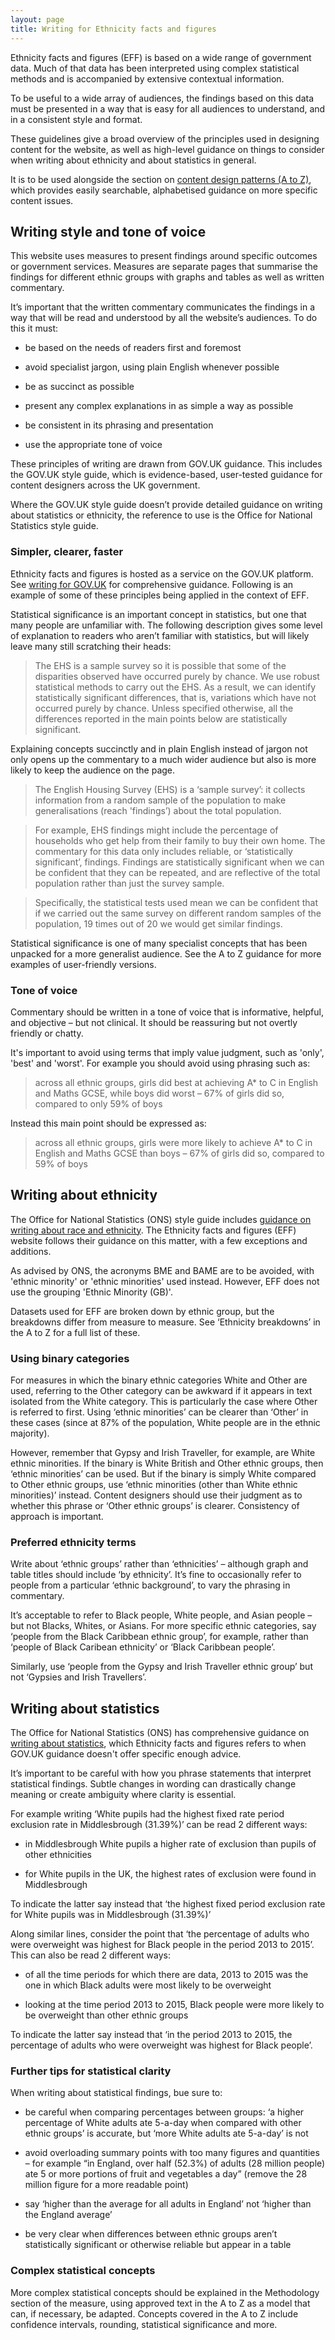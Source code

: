 ```yaml
---
layout: page
title: Writing for Ethnicity facts and figures
---
```


Ethnicity facts and figures (EFF) is based on a wide range of government data. Much of that data has been interpreted using complex statistical methods and is accompanied by extensive contextual information.

To be useful to a wide array of audiences, the findings based on this data must be presented in a way that is easy for all audiences to understand, and in a consistent style and format.

These guidelines give a broad overview of the principles used in designing content for the website, as well as high-level guidance on things to consider when writing about ethnicity and about statistics in general.

It is to be used alongside the section on [content design patterns (A to Z)](a-to-z), which provides easily searchable, alphabetised guidance on more specific content issues.

## Writing style and tone of voice

This website uses measures to present findings around specific outcomes or government services. Measures are separate pages that summarise the findings for different ethnic groups with graphs and tables as well as written commentary. 
 
It’s important that the written commentary communicates the findings in a way that will be read and understood by all the website’s audiences. To do this it must:

- be based on the needs of readers first and foremost

- avoid specialist jargon, using plain English whenever possible

- be as succinct as possible

- present any complex explanations in as simple a way as possible

- be consistent in its phrasing and presentation

- use the appropriate tone of voice

These principles of writing are drawn from GOV.UK guidance. This includes the GOV.UK style guide, which is evidence-based, user-tested guidance for content designers across the UK government.

Where the GOV.UK style guide doesn’t provide detailed guidance on writing about statistics or ethnicity, the reference to use is the Office for National Statistics style guide.

### Simpler, clearer, faster

Ethnicity facts and figures is hosted as a service on the GOV.UK platform. See [writing for GOV.UK](https://www.gov.uk/guidance/content-design/writing-for-gov-uk) for comprehensive guidance. Following is an example of some of these principles being applied in the context of EFF.

Statistical significance is an important concept in statistics, but one that many people are unfamiliar with. The following description gives some level of explanation to readers who aren’t familiar with statistics, but will likely leave many still scratching their heads: 

> The EHS is a sample survey so it is possible that some of the disparities observed have occurred purely by chance.   We use robust statistical methods to carry out the EHS.  As a result, we can identify statistically significant differences, that is, variations which have not occurred purely by chance.  Unless specified otherwise, all the differences reported in the main points below are statistically significant.

Explaining concepts succinctly and in plain English instead of jargon not only opens up the commentary to a much wider audience but also is more likely to keep the audience on the page.

> The English Housing Survey (EHS) is a ‘sample survey’: it collects information from a random sample of the population to make generalisations (reach 'findings’) about the total population.

> For example, EHS findings might include the percentage of households who get help from their family to buy their own home.
The commentary for this data only includes reliable, or ‘statistically significant’, findings. Findings are statistically significant when we can be confident that they can be repeated, and are reflective of the total population rather than just the survey sample.

> Specifically, the statistical tests used mean we can be confident that if we carried out the same survey on different random samples of the population, 19 times out of 20 we would get similar findings.

Statistical significance is one of many specialist concepts that has been unpacked for a more generalist audience. See the A to Z guidance for more examples of user-friendly versions.

### Tone of voice 

Commentary should be written in a tone of voice that is informative, helpful, and objective – but not clinical. It should be reassuring but not overtly friendly or chatty.

It's important to avoid using terms that imply value judgment, such as 'only', 'best' and 'worst'. For example you should avoid using phrasing such as: 

> across all ethnic groups, girls did best at achieving A* to C in English and Maths GCSE, while boys did worst – 67% of girls did so, compared to only 59% of boys

Instead this main point should be expressed as: 

> across all ethnic groups, girls were more likely to achieve A* to C in English and Maths GCSE than boys – 67% of girls did so, compared to 59% of boys

## Writing about ethnicity

The Office for National Statistics (ONS) style guide includes [guidance on writing about race and ethnicity](https://style.ons.gov.uk/category/house-style/language-and-spelling/#race-and-ethnicity). The Ethnicity facts and figures (EFF) website follows their guidance on this matter, with a few exceptions and additions.

As advised by ONS, the acronyms BME and BAME are to be avoided, with 'ethnic minority' or 'ethnic minorities' used instead. However, EFF does not use the grouping 'Ethnic Minority (GB)'. 

Datasets used for EFF are broken down by ethnic group, but the breakdowns differ from measure to measure. See ‘Ethnicity breakdowns’ in the A to Z for a full list of these.

### Using binary categories

For measures in which the binary ethnic categories White and Other are used, referring to the Other category can be awkward if it appears in text isolated from the White category. This is particularly the case where Other is referred to first. Using ‘ethnic minorities’ can be clearer than ‘Other’ in these cases (since at 87% of the population, White people are in the ethnic majority). 

However, remember that Gypsy and Irish Traveller, for example, are White ethnic minorities. If the binary is White British and Other ethnic groups, then ‘ethnic minorities’ can be used. But if the binary is simply White compared to Other ethnic groups, use ‘ethnic minorities (other than White ethnic minorities)’ instead. Content designers should use their judgment as to whether this phrase or ‘Other ethnic groups’ is clearer. Consistency of approach is important.

### Preferred ethnicity terms

Write about ‘ethnic groups’ rather than ‘ethnicities’ – although graph and table titles should include ‘by ethnicity’. It’s fine to occasionally refer to people from a particular ‘ethnic background’, to vary the phrasing in commentary.

It’s acceptable to refer to Black people, White people, and Asian people – but not Blacks, Whites, or Asians. For more specific ethnic categories, say ‘people from the Black Caribbean ethnic group’, for example, rather than ‘people of Black Caribean ethnicity’ or ‘Black Caribbean people’.

Similarly, use ‘people from the Gypsy and Irish Traveller ethnic group’ but not ‘Gypsies and Irish Travellers’.

## Writing about statistics

The Office for National Statistics (ONS) has comprehensive guidance on [writing about statistics](https://style.ons.gov.uk/), which Ethnicity facts and figures refers to when GOV.UK guidance doesn't offer specific enough advice. 

It’s important to be careful with how you phrase statements that interpret statistical findings. Subtle changes in wording can drastically change meaning or create ambiguity where clarity is essential. 

For example writing ‘White pupils had the highest fixed rate period exclusion rate in Middlesbrough (31.39%)’ can be read 2 different ways: 

-  in Middlesbrough White pupils a higher rate of exclusion than pupils of other ethnicities

- for White pupils in the UK, the highest rates of exclusion were found in Middlesbrough 

To indicate the latter say instead that ‘the highest fixed period exclusion rate for White pupils was in Middlesbrough (31.39%)’

Along similar lines, consider the point that ‘the percentage of adults who were overweight was highest for Black people in the period 2013 to 2015’. This can also be read 2 different ways:

- of all the time periods for which there are data, 2013 to 2015 was the one in which Black adults were most likely to be overweight

- looking at the time period 2013 to 2015, Black people were more likely to be overweight than other ethnic groups

To indicate the latter say instead that ‘in the period 2013 to 2015, the percentage of adults who were overweight was highest for Black people’.

### Further tips for statistical clarity

When writing about statistical findings, bue sure to:

- be careful when comparing percentages between groups: ‘a higher percentage of White adults ate 5-a-day when compared with other ethnic groups’ is accurate, but ‘more White adults ate 5-a-day’ is not 

- avoid overloading summary points with too many figures and quantities – for example “in England, over half (52.3%) of adults (28 million people) ate 5 or more portions of fruit and vegetables a day” (remove the 28 million figure for a more readable point)

- say ‘higher than the average for all adults in England’ not ‘higher than the England average’

- be very clear when differences between ethnic groups aren’t statistically significant or otherwise reliable but appear in a table

### Complex statistical concepts

More complex statistical concepts should be explained in the Methodology section of the measure, using approved text in the A to Z as a model that can, if necessary, be adapted. Concepts covered in the A to Z include confidence intervals, rounding, statistical significance and more. 
